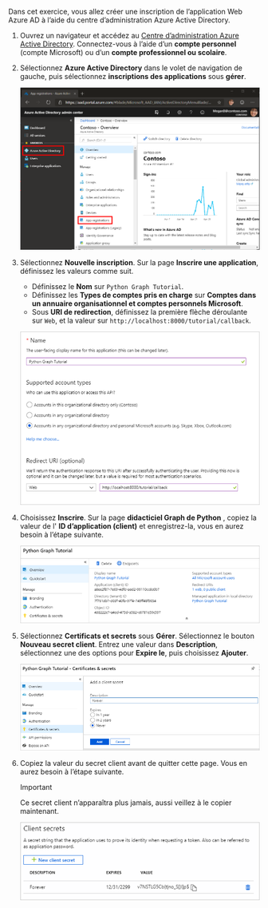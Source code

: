 <!-- markdownlint-disable MD002 MD041 -->

Dans cet exercice, vous allez créer une inscription de l’application Web Azure AD à l’aide du centre d’administration Azure Active Directory.

1. Ouvrez un navigateur et accédez au [Centre d’administration Azure Active Directory](https://aad.portal.azure.com). Connectez-vous à l’aide d’un **compte personnel** (compte Microsoft) ou d’un **compte professionnel ou scolaire**.

1. Sélectionnez **Azure Active Directory** dans le volet de navigation de gauche, puis sélectionnez **inscriptions des applications** sous **gérer**.

    ![Capture d’écran des inscriptions d’application ](./images/aad-portal-app-registrations.png)

1. Sélectionnez **Nouvelle inscription**. Sur la page **Inscrire une application**, définissez les valeurs comme suit.

    - Définissez le **Nom** sur `Python Graph Tutorial`.
    - Définissez les **Types de comptes pris en charge** sur **Comptes dans un annuaire organisationnel et comptes personnels Microsoft**.
    - Sous **URI de redirection**, définissez la première flèche déroulante sur `Web`, et la valeur sur `http://localhost:8000/tutorial/callback`.

    ![Capture d’écran de la page inscrire une application](./images/aad-register-an-app.png)

1. Choisissez **Inscrire**. Sur la page **didacticiel Graph de Python** , copiez la valeur de l' **ID d’application (client)** et enregistrez-la, vous en aurez besoin à l’étape suivante.

    ![Capture d’écran de l’ID d’application de la nouvelle inscription de l’application](./images/aad-application-id.png)

1. Sélectionnez **Certificats et secrets** sous **Gérer**. Sélectionnez le bouton **Nouveau secret client**. Entrez une valeur dans **Description**, sélectionnez une des options pour **Expire le**, puis choisissez **Ajouter**.

    ![Capture d’écran de la boîte de dialogue Ajouter une clé secrète client](./images/aad-new-client-secret.png)

1. Copiez la valeur du secret client avant de quitter cette page. Vous en aurez besoin à l’étape suivante.

    > [!IMPORTANT]
    > Ce secret client n’apparaîtra plus jamais, aussi veillez à le copier maintenant.

    ![Capture d’écran de la clé secrète client récemment ajoutée](./images/aad-copy-client-secret.png)
